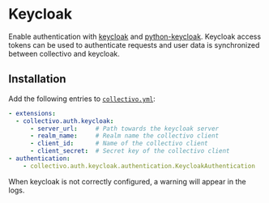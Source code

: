 # Keycloak

Enable authentication with [keycloak](https://www.keycloak.org/) and [python-keycloak](https://github.com/marcospereirampj/python-keycloak). Keycloak access tokens can be used to authenticate requests and user data is synchronized between collectivo and keycloak.

## Installation

Add the following entries to [`collectivo.yml`](reference.md#settings):

```yaml
- extensions:
  - collectivo.auth.keycloak:
      - server_url:     # Path towards the keycloak server
      - realm_name:     # Realm name the collectivo client
      - client_id:      # Name of the collectivo client
      - client_secret:  # Secret key of the collectivo client
- authentication:
    - collectivo.auth.keycloak.authentication.KeycloakAuthentication
```

When keycloak is not correctly configured, a warning will appear in the logs.
